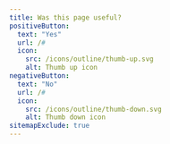 ```yaml
---
title: Was this page useful?
positiveButton: 
  text: "Yes"
  url: /#
  icon:
    src: /icons/outline/thumb-up.svg
    alt: Thumb up icon
negativeButton:
  text: "No"
  url: /#
  icon:
    src: /icons/outline/thumb-down.svg
    alt: Thumb down icon
sitemapExclude: true
---
```

